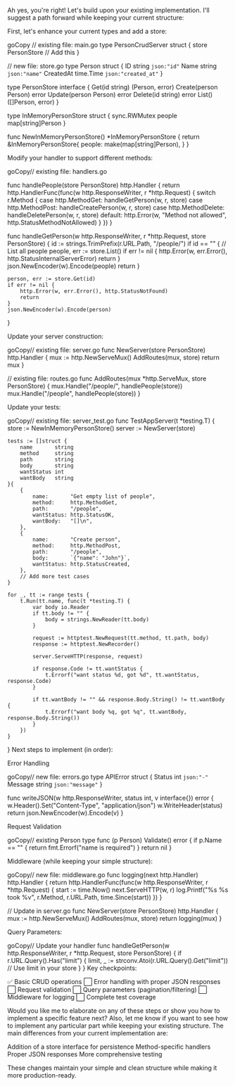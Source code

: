 Ah yes, you're right! Let's build upon your existing implementation. I'll suggest a path forward while keeping your current structure:

First, let's enhance your current types and add a store:

goCopy
// existing file: main.go
type PersonCrudServer struct {
    store PersonStore  // Add this
}

// new file: store.go
type Person struct {
    ID        string    `json:"id"`
    Name      string    `json:"name"`
    CreatedAt time.Time `json:"created_at"`
}

type PersonStore interface {
    Get(id string) (Person, error)
    Create(person Person) error
    Update(person Person) error
    Delete(id string) error
    List() ([]Person, error)
}

type InMemoryPersonStore struct {
    sync.RWMutex
    people map[string]Person
}

func NewInMemoryPersonStore() *InMemoryPersonStore {
    return &InMemoryPersonStore{
        people: make(map[string]Person),
    }
}

Modify your handler to support different methods:

goCopy// existing file: handlers.go

func handlePeople(store PersonStore) http.Handler {
    return http.HandlerFunc(func(w http.ResponseWriter, r *http.Request) {
        switch r.Method {
        case http.MethodGet:
            handleGetPerson(w, r, store)
        case http.MethodPost:
            handleCreatePerson(w, r, store)
        case http.MethodDelete:
            handleDeletePerson(w, r, store)
        default:
            http.Error(w, "Method not allowed", http.StatusMethodNotAllowed)
        }
    })
}

func handleGetPerson(w http.ResponseWriter, r *http.Request, store PersonStore) {
    id := strings.TrimPrefix(r.URL.Path, "/people/")
    if id == "" {
        // List all people
        people, err := store.List()
        if err != nil {
            http.Error(w, err.Error(), http.StatusInternalServerError)
            return
        }
        json.NewEncoder(w).Encode(people)
        return
    }

    person, err := store.Get(id)
    if err != nil {
        http.Error(w, err.Error(), http.StatusNotFound)
        return
    }
    json.NewEncoder(w).Encode(person)
}

Update your server construction:

goCopy// existing file: server.go
func NewServer(store PersonStore) http.Handler {
    mux := http.NewServeMux()
    AddRoutes(mux, store)
    return mux
}

// existing file: routes.go
func AddRoutes(mux *http.ServeMux, store PersonStore) {
    mux.Handle("/people/", handlePeople(store))
    mux.Handle("/people", handlePeople(store))
}

Update your tests:

goCopy// existing file: server_test.go
func TestAppServer(t *testing.T) {
    store := NewInMemoryPersonStore()
    server := NewServer(store)

    tests := []struct {
        name       string
        method     string
        path       string
        body       string
        wantStatus int
        wantBody   string
    }{
        {
            name:       "Get empty list of people",
            method:     http.MethodGet,
            path:       "/people",
            wantStatus: http.StatusOK,
            wantBody:   "[]\n",
        },
        {
            name:       "Create person",
            method:     http.MethodPost,
            path:       "/people",
            body:       `{"name": "John"}`,
            wantStatus: http.StatusCreated,
        },
        // Add more test cases
    }

    for _, tt := range tests {
        t.Run(tt.name, func(t *testing.T) {
            var body io.Reader
            if tt.body != "" {
                body = strings.NewReader(tt.body)
            }
            
            request := httptest.NewRequest(tt.method, tt.path, body)
            response := httptest.NewRecorder()

            server.ServeHTTP(response, request)

            if response.Code != tt.wantStatus {
                t.Errorf("want status %d, got %d", tt.wantStatus, response.Code)
            }

            if tt.wantBody != "" && response.Body.String() != tt.wantBody {
                t.Errorf("want body %q, got %q", tt.wantBody, response.Body.String())
            }
        })
    }
}
Next steps to implement (in order):

Error Handling

goCopy// new file: errors.go
type APIError struct {
    Status  int    `json:"-"`
    Message string `json:"message"`
}

func writeJSON(w http.ResponseWriter, status int, v interface{}) error {
    w.Header().Set("Content-Type", "application/json")
    w.WriteHeader(status)
    return json.NewEncoder(w).Encode(v)
}

Request Validation

goCopy// existing Person type
func (p Person) Validate() error {
    if p.Name == "" {
        return fmt.Errorf("name is required")
    }
    return nil
}

Middleware (while keeping your simple structure):

goCopy// new file: middleware.go
func logging(next http.Handler) http.Handler {
    return http.HandlerFunc(func(w http.ResponseWriter, r *http.Request) {
        start := time.Now()
        next.ServeHTTP(w, r)
        log.Printf("%s %s took %v", r.Method, r.URL.Path, time.Since(start))
    })
}

// Update in server.go
func NewServer(store PersonStore) http.Handler {
    mux := http.NewServeMux()
    AddRoutes(mux, store)
    return logging(mux)
}

Query Parameters:

goCopy// Update your handler
func handleGetPerson(w http.ResponseWriter, r *http.Request, store PersonStore) {
    if r.URL.Query().Has("limit") {
        limit, _ := strconv.Atoi(r.URL.Query().Get("limit"))
        // Use limit in your store
    }
}
Key checkpoints:

✅ Basic CRUD operations
⬜ Error handling with proper JSON responses
⬜ Request validation
⬜ Query parameters (pagination/filtering)
⬜ Middleware for logging
⬜ Complete test coverage

Would you like me to elaborate on any of these steps or show you how to implement a specific feature next? Also, let me know if you want to see how to implement any particular part while keeping your existing structure.
The main differences from your current implementation are:

Addition of a store interface for persistence
Method-specific handlers
Proper JSON responses
More comprehensive testing

These changes maintain your simple and clean structure while making it more production-ready.